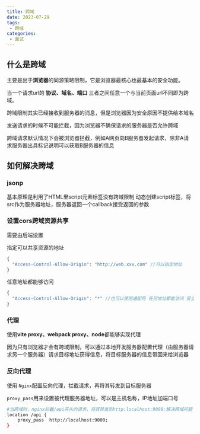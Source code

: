 ```yaml
---
title: 跨域
date: 2023-07-29
tags:
 - 跨域
categories:
 - 面试
---
```

## 什么是跨域

主要是出于**浏览器**的同源策略限制，它是浏览器最核心也最基本的安全功能。

当一个请求url的 **协议、域名、端口** 三者之间任意一个与当前页面url不同即为跨域。

跨域限制其实已经接收到服务器的消息，但是浏览器因为安全原因不提供给本域名

发送请求的时候不可能拦截，因为浏览器不确保请求的服务器是否允许跨域

跨域请求默认情况下会被浏览器拦截，例如A网页向B服务器发起请求，除非A请求服务器出具标记说明可以获取B服务器的信息

## 如何解决跨域

### jsonp

基本原理是利用了HTML里script元素标签没有跨域限制 动态创建script标签，将src作为服务器地址，服务器返回一个callback接受返回的参数

### 设置cors跨域资源共享

需要由后端设置

指定可以共享资源的地址

```js
{
  "Access-Control-Allow-Origin": "http://web.xxx.com" //可以指定地址
}
```

任意地址都能够访问

```js
{
  "Access-Control-Allow-Origin": "*" //也可以使用通配符 任何地址都能访问 安全性不高
}
```

### 代理

使用**vite proxy、webpack proxy、node**都能够实现代理

因为只有浏览器才会有跨域限制，可以通过本地开发服务器配置代理（由服务器请求另一个服务器）请求目标地址获得信息，将目标服务器的信息带回来给浏览器

### 反向代理

使用 `Nginx`配置反向代理，拦截请求，再将其转发到目标服务器

`proxy_pass`用来设置被代理服务器地址，可以是主机名称，IP地址加端口号

```bash
#当跨域时，nginx拦截/api开头的请求，将其转发到http:localhost:9000;解决跨域问题
location /api {
	proxy_pass	http://localhost:9000;
}
```
